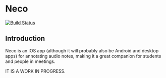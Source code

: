 # Neco

[![Build Status](https://travis-ci.org/fmo91/NecoRecording.svg?branch=master)](https://travis-ci.org/fmo91/NecoRecording) 

## Introduction

Neco is an iOS app (although it will probably also be Android and desktop apps) for annotating audio notes, making it a great companion for students and people in meetings.

IT IS A WORK IN PROGRESS.